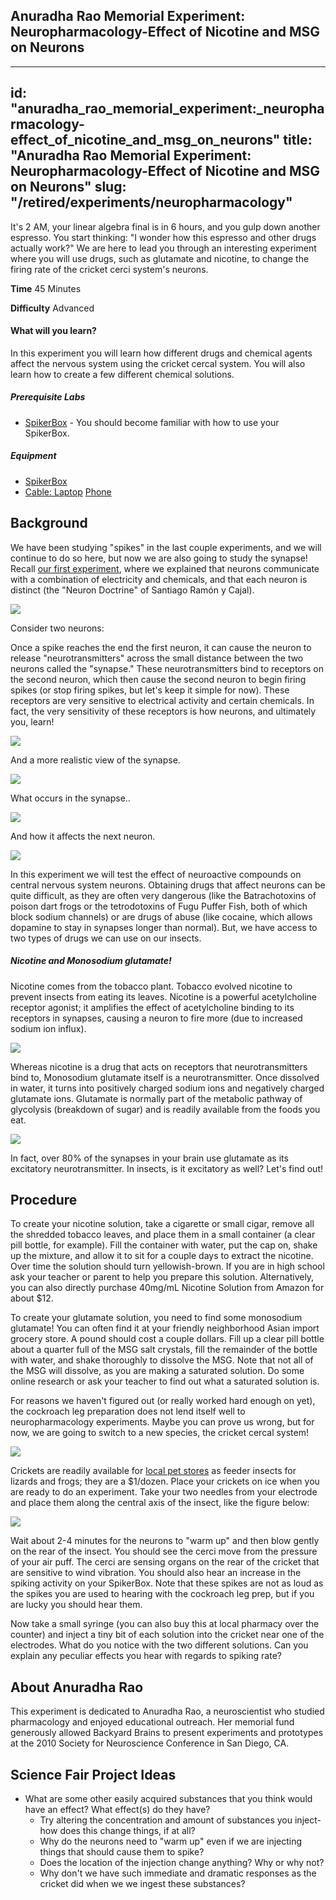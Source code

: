 ## Anuradha Rao Memorial Experiment: Neuropharmacology-Effect of Nicotine and MSG on Neurons

---
id: "anuradha_rao_memorial_experiment:_neuropharmacology-effect_of_nicotine_and_msg_on_neurons"
title: "Anuradha Rao Memorial Experiment: Neuropharmacology-Effect of Nicotine and MSG on Neurons"
slug: "/retired/experiments/neuropharmacology"
---

It's 2 AM, your linear algebra final is in 6 hours, and you gulp down another
espresso. You start thinking: "I wonder how this espresso and other drugs
actually work?" We are here to lead you through an interesting experiment
where you will use drugs, such as glutamate and nicotine, to change the firing
rate of the cricket cerci system's neurons.

**Time**  45 Minutes

**Difficulty**  Advanced

#### What will you learn?

In this experiment you will learn how different drugs and chemical agents
affect the nervous system using the cricket cercal system. You will also learn
how to create a few different chemical solutions.

##### Prerequisite Labs

* [SpikerBox](spikerbox) - You should become familiar with how to use your SpikerBox.

##### Equipment

* [SpikerBox](https://backyardbrains.com/products/spikerbox)
* [Cable: Laptop](https://backyardbrains.com/products/laptopcable) [Phone](https://backyardbrains.com/products/smartphonecable)

## Background

We have been studying "spikes" in the last couple experiments, and we will
continue to do so here, but now we are also going to study the synapse! Recall
[our first experiment](https://backyardbrains.com/experiments/spikerbox),
where we explained that neurons communicate with a combination of electricity
and chemicals, and that each neuron is distinct (the "Neuron Doctrine" of
Santiago Ramón y Cajal).

[ ![](./img/cajalgolgi_web.jpg)](./img/cajalgolgi_web.jpg)

Consider two neurons:

Once a spike reaches the end the first neuron, it can cause the neuron to
release "neurotransmitters" across the small distance between the two neurons
called the "synapse." These neurotransmitters bind to receptors on the second
neuron, which then cause the second neuron to begin firing spikes (or stop
firing spikes, but let's keep it simple for now). These receptors are very
sensitive to electrical activity and certain chemicals. In fact, the very
sensitivity of these receptors is how neurons, and ultimately you, learn!

[ ![](./img/Exp1_fig3.jpeg)](./img/Exp1_fig3.jpeg)

And a more realistic view of the synapse.

[ ![](./img/NeuronAnatomy_web.jpg)](./img/NeuronAnatomy_web.jpg)

What occurs in the synapse..

[ ![](./img/Synapse_web.jpg)](./img/Synapse_web.jpg)

And how it affects the next neuron.

[ ![](./img/Integration.jpg)](./img/Integration.jpg)

In this experiment we will test the effect of neuroactive compounds on central
nervous system neurons. Obtaining drugs that affect neurons can be quite
difficult, as they are often very dangerous (like the Batrachotoxins of poison
dart frogs or the tetrodotoxins of Fugu Puffer Fish, both of which block
sodium channels) or are drugs of abuse (like cocaine, which allows dopamine to
stay in synapses longer than normal). But, we have access to two types of
drugs we can use on our insects.

##### Nicotine and Monosodium glutamate!

Nicotine comes from the tobacco plant. Tobacco evolved nicotine to prevent
insects from eating its leaves. Nicotine is a powerful acetylcholine receptor
agonist; it amplifies the effect of acetylcholine binding to its receptors in
synapses, causing a neuron to fire more (due to increased sodium ion influx).

[ ![](./img/nicotine_web.jpg)](./img/nicotine_web.jpg)

Whereas nicotine is a drug that acts on receptors that neurotransmitters bind
to, Monosodium glutamate itself is a neurotransmitter. Once dissolved in
water, it turns into positively charged sodium ions and negatively charged
glutamate ions. Glutamate is normally part of the metabolic pathway of
glycolysis (breakdown of sugar) and is readily available from the foods you
eat.

[ ![](./img/Exp_8_GlutamateV2.jpeg)](./img/Exp_8_GlutamateV2.jpeg)

In fact, over 80% of the synapses in your brain use glutamate as its
excitatory neurotransmitter. In insects, is it excitatory as well? Let's find
out!

## Procedure

To create your nicotine solution, take a cigarette or small cigar, remove all
the shredded tobacco leaves, and place them in a small container (a clear pill
bottle, for example). Fill the container with water, put the cap on, shake up
the mixture, and allow it to sit for a couple days to extract the nicotine.
Over time the solution should turn yellowish-brown. If you are in high school
ask your teacher or parent to help you prepare this solution. Alternatively,
you can also directly purchase 40mg/mL Nicotine Solution from Amazon for about
$12.

To create your glutamate solution, you need to find some monosodium glutamate!
You can often find it at your friendly neighborhood Asian import grocery
store. A pound should cost a couple dollars. Fill up a clear pill bottle about
a quarter full of the MSG salt crystals, fill the remainder of the bottle with
water, and shake thoroughly to dissolve the MSG. Note that not all of the MSG
will dissolve, as you are making a saturated solution. Do some online research
or ask your teacher to find out what a saturated solution is.

For reasons we haven't figured out (or really worked hard enough on yet), the
cockroach leg preparation does not lend itself well to neuropharmacology
experiments. Maybe you can prove us wrong, but for now, we are going to switch
to a new species, the cricket cercal system!

[ ![](./img/Exp_8_Cricket_new.png)](./img/Exp_8_Cricket_new.png)

Crickets are readily available for [local pet
stores](http://www.petco.com/product/12680/Live-Crickets.aspx) as feeder
insects for lizards and frogs; they are a $1/dozen. Place your crickets on ice
when you are ready to do an experiment. Take your two needles from your
electrode and place them along the central axis of the insect, like the figure
below:

[
![](./img/Exp_8_Cricket_electrodesV2.jpeg)](./img/Exp_8_Cricket_electrodesV2.jpeg)

Wait about 2-4 minutes for the neurons to "warm up" and then blow gently on
the rear of the insect. You should see the cerci move from the pressure of
your air puff. The cerci are sensing organs on the rear of the cricket that
are sensitive to wind vibration. You should also hear an increase in the
spiking activity on your SpikerBox. Note that these spikes are not as loud as
the spikes you are used to hearing with the cockroach leg prep, but if you are
lucky you should hear them.

Now take a small syringe (you can also buy this at local pharmacy over the
counter) and inject a tiny bit of each solution into the cricket near one of
the electrodes. What do you notice with the two different solutions. Can you
explain any peculiar effects you hear with regards to spiking rate?

## About Anuradha Rao

This experiment is dedicated to Anuradha Rao, a neuroscientist who studied
pharmacology and enjoyed educational outreach. Her memorial fund generously
allowed Backyard Brains to present experiments and prototypes at the 2010
Society for Neuroscience Conference in San Diego, CA.

## Science Fair Project Ideas

* What are some other easily acquired substances that you think would have an effect? What effect(s) do they have? 
  * Try altering the concentration and amount of substances you inject-how does this change things, if at all? 
  * Why do the neurons need to "warm up" even if we are injecting things that should cause them to spike? 
  * Does the location of the injection change anything? Why or why not? 
  * Why don't we have such immediate and dramatic responses as the cricket did when we we ingest these substances? 
